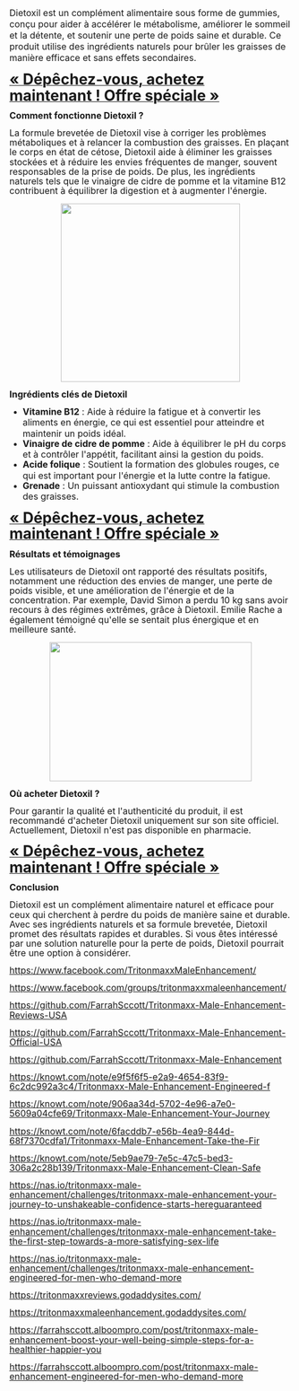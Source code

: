 <p><span style="font-size: 12pt;">Dietoxil est
un complément alimentaire sous forme de gummies, conçu pour aider à accélérer
le métabolisme, améliorer le sommeil et la détente, et soutenir une perte de
poids saine et durable. Ce produit utilise des ingrédients naturels pour brûler
les graisses de manière efficace et sans effets secondaires.</span></p>

<p class="MsoNormal"><a href="https://nutraleafs.com/Diaetoxil" name="_Hlk195964087" rel="nofollow" target="_blank"><b><span style="font-size: 20.0pt; line-height: 107%;">«&nbsp;Dépêchez-vous, achetez maintenant&nbsp;! Offre
spéciale&nbsp;»<o:p></o:p></span></b></a></p>

<span style="mso-bookmark: _Hlk195964087;"></span>

<p class="MsoNormal"><b><span style="font-size: 12.0pt; line-height: 107%;">Comment
fonctionne Dietoxil ?<o:p></o:p></span></b></p>

<p class="MsoNormal"><span style="font-size: 12.0pt; line-height: 107%;">La formule
brevetée de Dietoxil vise à corriger les problèmes métaboliques et à relancer
la combustion des graisses. En plaçant le corps en état de cétose, Dietoxil
aide à éliminer les graisses stockées et à réduire les envies fréquentes de
manger, souvent responsables de la prise de poids. De plus, les ingrédients
naturels tels que le vinaigre de cidre de pomme et la vitamine B12 contribuent
à équilibrer la digestion et à augmenter l'énergie.</span></p><div class="separator" style="clear: both; text-align: center;"><a href="https://nutraleafs.com/Diaetoxil" imageanchor="1" rel="nofollow" style="margin-left: 1em; margin-right: 1em;" target="_blank"><img border="0" data-original-height="431" data-original-width="434" height="318" src="https://blogger.googleusercontent.com/img/b/R29vZ2xl/AVvXsEgCxwWKPYb0ZQKQE5velA6Pl5a_hV-0nYaGQj5epZE8XpoGX0vyinrZhllMkpnZFPQpgYq0usJzfzyEWnfrZRqi1egqjBM2dfaznLoc5aUXzsdVImIm70y-L3IgtlpTihVX8j_ZgoRJnCLvli47Oy3RxikxylWvPl79Tpd_qRV9PGpOObmCJo022eJjyHw/s320/Dietoxil.jpg" width="320" /></a></div><o:p></o:p><p></p>

<p class="MsoNormal"><b><span style="font-size: 12.0pt; line-height: 107%;">Ingrédients
clés de Dietoxil<o:p></o:p></span></b></p>

<ul style="margin-top: 0cm;" type="disc">
 <li class="MsoNormal" style="mso-list: l0 level1 lfo1; tab-stops: list 36.0pt;"><b><span style="font-size: 12.0pt; line-height: 107%;">Vitamine B12</span></b><span style="font-size: 12.0pt; line-height: 107%;"> : Aide à réduire la fatigue et
     à convertir les aliments en énergie, ce qui est essentiel pour atteindre
     et maintenir un poids idéal.<o:p></o:p></span></li>
 <li class="MsoNormal" style="mso-list: l0 level1 lfo1; tab-stops: list 36.0pt;"><b><span style="font-size: 12.0pt; line-height: 107%;">Vinaigre de cidre de pomme</span></b><span style="font-size: 12.0pt; line-height: 107%;"> : Aide à équilibrer le pH du
     corps et à contrôler l'appétit, facilitant ainsi la gestion du poids.<o:p></o:p></span></li>
 <li class="MsoNormal" style="mso-list: l0 level1 lfo1; tab-stops: list 36.0pt;"><b><span style="font-size: 12.0pt; line-height: 107%;">Acide folique</span></b><span style="font-size: 12.0pt; line-height: 107%;"> : Soutient la formation des
     globules rouges, ce qui est important pour l'énergie et la lutte contre la
     fatigue.<o:p></o:p></span></li>
 <li class="MsoNormal" style="mso-list: l0 level1 lfo1; tab-stops: list 36.0pt;"><b><span style="font-size: 12.0pt; line-height: 107%;">Grenade</span></b><span style="font-size: 12.0pt; line-height: 107%;"> : Un puissant antioxydant qui
     stimule la combustion des graisses.<o:p></o:p></span></li>
</ul>

<p class="MsoNormal"><a href="https://nutraleafs.com/Diaetoxil" name="_Hlk195964087" rel="nofollow" target="_blank"><b><span style="font-size: 20pt; line-height: 28.5333px;">«&nbsp;Dépêchez-vous, achetez maintenant&nbsp;! Offre spéciale&nbsp;»</span></b></a></p><p class="MsoNormal"><b><span style="font-size: 12.0pt; line-height: 107%;">Résultats
et témoignages<o:p></o:p></span></b></p>

<p class="MsoNormal"><span style="font-size: 12.0pt; line-height: 107%;">Les
utilisateurs de Dietoxil ont rapporté des résultats positifs, notamment une
réduction des envies de manger, une perte de poids visible, et une amélioration
de l'énergie et de la concentration. Par exemple, David Simon a perdu 10 kg
sans avoir recours à des régimes extrêmes, grâce à Dietoxil. Emilie Rache a
également témoigné qu'elle se sentait plus énergique et en meilleure santé.</span></p><div class="separator" style="clear: both; text-align: center;"><a href="https://nutraleafs.com/Diaetoxil" imageanchor="1" rel="nofollow" style="margin-left: 1em; margin-right: 1em;" target="_blank"><img border="0" data-original-height="476" data-original-width="692" height="248" src="https://blogger.googleusercontent.com/img/b/R29vZ2xl/AVvXsEi_ONUrCBE3oSLiydroOY9HpAoQKEKQKYrxuep_2NxPU-rY5c0t_DqODDgZGfWDB7TS3KWNN7gT3KtF8P5geVy4zMuNzD-39P5CAxRw4BTvgJTwAULP42jHepHD8NAXnl-v8FNmUAeMrbC54x2Au3On5PgOLsVLyoZaiwbmWkrsu1ZcU0wF0JDjfaAxscQ/w361-h248/Dietoxil1.jpg" width="361" /></a></div><o:p></o:p><p></p>

<p class="MsoNormal"><b><span style="font-size: 12.0pt; line-height: 107%;">Où
acheter Dietoxil ?<o:p></o:p></span></b></p>

<p class="MsoNormal"><span style="font-size: 12.0pt; line-height: 107%;">Pour
garantir la qualité et l'authenticité du produit, il est recommandé d'acheter
Dietoxil uniquement sur son site officiel. Actuellement, Dietoxil n'est pas
disponible en pharmacie.<o:p></o:p></span></p>

<p class="MsoNormal"><a href="https://nutraleafs.com/Diaetoxil" name="_Hlk195964087" rel="nofollow" target="_blank"><b><span style="font-size: 20pt; line-height: 28.5333px;">«&nbsp;Dépêchez-vous, achetez maintenant&nbsp;! Offre spéciale&nbsp;»</span></b></a></p><p class="MsoNormal"><b><span style="font-size: 12.0pt; line-height: 107%;">Conclusion<o:p></o:p></span></b></p>

<p class="MsoNormal"><span style="font-size: 12.0pt; line-height: 107%;">Dietoxil est
un complément alimentaire naturel et efficace pour ceux qui cherchent à perdre
du poids de manière saine et durable. Avec ses ingrédients naturels et sa
formule brevetée, Dietoxil promet des résultats rapides et durables. Si vous
êtes intéressé par une solution naturelle pour la perte de poids, Dietoxil
pourrait être une option à considérer.</span></p><p class="MsoNormal"><span style="font-size: 12.0pt; line-height: 107%;"><a href="https://www.facebook.com/TritonmaxxMaleEnhancement/">https://www.facebook.com/TritonmaxxMaleEnhancement/</a>
<o:p></o:p></span></p>

<p class="MsoNormal"><span style="font-size: 12.0pt; line-height: 107%;"><a href="https://www.facebook.com/groups/tritonmaxxmaleenhancement/">https://www.facebook.com/groups/tritonmaxxmaleenhancement/</a>
<o:p></o:p></span></p>

<p class="MsoNormal"><span style="font-size: 12.0pt; line-height: 107%;"><a href="https://github.com/FarrahSccott/Tritonmaxx-Male-Enhancement-Reviews-USA">https://github.com/FarrahSccott/Tritonmaxx-Male-Enhancement-Reviews-USA</a>
<o:p></o:p></span></p>

<p class="MsoNormal"><span style="font-size: 12.0pt; line-height: 107%;"><a href="https://github.com/FarrahSccott/Tritonmaxx-Male-Enhancement-Official-USA">https://github.com/FarrahSccott/Tritonmaxx-Male-Enhancement-Official-USA</a>
<o:p></o:p></span></p>

<p class="MsoNormal"><span style="font-size: 12.0pt; line-height: 107%;"><a href="https://github.com/FarrahSccott/Tritonmaxx-Male-Enhancement">https://github.com/FarrahSccott/Tritonmaxx-Male-Enhancement</a>
<o:p></o:p></span></p>

<p class="MsoNormal"><span style="font-size: 12.0pt; line-height: 107%;"><a href="https://knowt.com/note/e9f5f6f5-e2a9-4654-83f9-6c2dc992a3c4/Tritonmaxx-Male-Enhancement-Engineered-f">https://knowt.com/note/e9f5f6f5-e2a9-4654-83f9-6c2dc992a3c4/Tritonmaxx-Male-Enhancement-Engineered-f</a>
<o:p></o:p></span></p>

<p class="MsoNormal"><span style="font-size: 12.0pt; line-height: 107%;"><a href="https://knowt.com/note/906aa34d-5702-4e96-a7e0-5609a04cfe69/Tritonmaxx-Male-Enhancement-Your-Journey">https://knowt.com/note/906aa34d-5702-4e96-a7e0-5609a04cfe69/Tritonmaxx-Male-Enhancement-Your-Journey</a>
<o:p></o:p></span></p>

<p class="MsoNormal"><span style="font-size: 12.0pt; line-height: 107%;"><a href="https://knowt.com/note/6facddb7-e56b-4ea9-844d-68f7370cdfa1/Tritonmaxx-Male-Enhancement-Take-the-Fir">https://knowt.com/note/6facddb7-e56b-4ea9-844d-68f7370cdfa1/Tritonmaxx-Male-Enhancement-Take-the-Fir</a>
<o:p></o:p></span></p>

<p class="MsoNormal"><span style="font-size: 12.0pt; line-height: 107%;"><a href="https://knowt.com/note/5eb9ae79-7e5c-47c5-bed3-306a2c28b139/Tritonmaxx-Male-Enhancement-Clean-Safe">https://knowt.com/note/5eb9ae79-7e5c-47c5-bed3-306a2c28b139/Tritonmaxx-Male-Enhancement-Clean-Safe</a>
<o:p></o:p></span></p>

<p class="MsoNormal"><span style="font-size: 12.0pt; line-height: 107%;"><a href="https://nas.io/tritonmaxx-male-enhancement/challenges/tritonmaxx-male-enhancement-your-journey-to-unshakeable-confidence-starts-hereguaranteed">https://nas.io/tritonmaxx-male-enhancement/challenges/tritonmaxx-male-enhancement-your-journey-to-unshakeable-confidence-starts-hereguaranteed</a>
<o:p></o:p></span></p>

<p class="MsoNormal"><span style="font-size: 12.0pt; line-height: 107%;"><a href="https://nas.io/tritonmaxx-male-enhancement/challenges/tritonmaxx-male-enhancement-take-the-first-step-towards-a-more-satisfying-sex-life">https://nas.io/tritonmaxx-male-enhancement/challenges/tritonmaxx-male-enhancement-take-the-first-step-towards-a-more-satisfying-sex-life</a>
<o:p></o:p></span></p>

<p class="MsoNormal"><span style="font-size: 12.0pt; line-height: 107%;"><a href="https://nas.io/tritonmaxx-male-enhancement/challenges/tritonmaxx-male-enhancement-engineered-for-men-who-demand-more">https://nas.io/tritonmaxx-male-enhancement/challenges/tritonmaxx-male-enhancement-engineered-for-men-who-demand-more</a>
<o:p></o:p></span></p>

<p class="MsoNormal"><span style="font-size: 12.0pt; line-height: 107%;"><a href="https://tritonmaxxreviews.godaddysites.com/">https://tritonmaxxreviews.godaddysites.com/</a>
<o:p></o:p></span></p>

<p class="MsoNormal"><span style="font-size: 12.0pt; line-height: 107%;"><a href="https://tritonmaxxmaleenhancement.godaddysites.com/">https://tritonmaxxmaleenhancement.godaddysites.com/</a>
<o:p></o:p></span></p>

<p class="MsoNormal"><span style="font-size: 12.0pt; line-height: 107%;"><a href="https://farrahsccott.alboompro.com/post/tritonmaxx-male-enhancement-boost-your-well-being-simple-steps-for-a-healthier-happier-you">https://farrahsccott.alboompro.com/post/tritonmaxx-male-enhancement-boost-your-well-being-simple-steps-for-a-healthier-happier-you</a>
<o:p></o:p></span></p>

<p class="MsoNormal"><span style="font-size: 12.0pt; line-height: 107%;"><a href="https://farrahsccott.alboompro.com/post/tritonmaxx-male-enhancement-engineered-for-men-who-demand-more">https://farrahsccott.alboompro.com/post/tritonmaxx-male-enhancement-engineered-for-men-who-demand-more</a>
<o:p></o:p></span></p>
